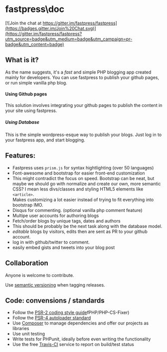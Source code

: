 # fastpress\doc

[![Join the chat at https://gitter.im/fastpress/fastpress](https://badges.gitter.im/Join%20Chat.svg)](https://gitter.im/fastpress/fastpress?utm_source=badge&utm_medium=badge&utm_campaign=pr-badge&utm_content=badge)

## What is it? 
As the name suggests, it's a *fast* and simple PHP blogging app created mainly for developers. 
You can use fastpress to publish your github pages, or run simple vanilla php blog. 

#### Using Github pages
This solution involves integrating your github pages to publish the content in your site using fastpress. 

##### Using Database 
This is the simple wordpress-esque way to publish your blogs. Just log in to your fastpress app, and start blogging. 

## Features: 
 - Fastpress uses `prism.js` for syntax hightlighting (over 50 languages)
 - Font-awesome and bootstrap for easier front-end customization 
  - This might contradict the focus on speed. Bootstrap can be neat, but maybe we should go with normalize and create our own, more semantic CSS? I mean less divs/classes and styling HTML5 elements like `<article>`.  
  Makes customizing a lot easier instead of trying to fit everything into bootstrap IMO.
 - Disqus for commenting. (optional vanilla php comment feature)
 - Multipe user accounts for authoring blogs
 - Fetch/order blogs by unique tags, dates and authors
  - This should be probably be the next task along with the database model.
 - *editable* blogs by visitors, edits then are sent as PR to your github account. 
 - log in with github/twitter to comment. 
 - easily embed gists and tweets into your blog post

## Collaboration
Anyone is welcome to contribute.

Use [semantic versioning](http://semver.org/) when tagging releases.

## Code: convensions / standards

- Follow the [PSR-2 coding style guide](http://www.php-fig.org/psr/psr-2/)fPHP/PHP-CS-Fixer) 
- Follow the [PSR-4 autoloader standard](http://www.php-fig.org/psr/psr-4/)
- Use [Composer](https://getcomposer.org/) to manage dependencies and offer our projects as libraries
- Use unit testing
- Write tests for PHPunit, ideally before even writing the functionality
- Use the free [Travis-CI](https://travis-ci.org/) service to report on build/test status
